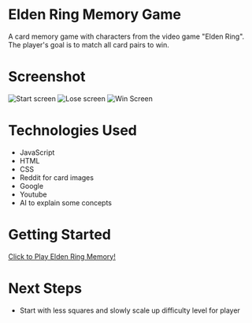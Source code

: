 # Elden Ring Memory Game
A card memory game with characters from the video game "Elden Ring".
The player's goal is to match all card pairs to win.

# Screenshot
<img src="https://i.imgur.com/u7S021w.png" alt="Start screen">
<img src="https://i.imgur.com/fSytXst.png" alt="Lose screen">
<img src="https://i.imgur.com/LyRgNhH.png" alt="Win Screen">

# Technologies Used

- JavaScript
- HTML
- CSS
- Reddit for card images
- Google
- Youtube
- AI to explain some concepts

# Getting Started

[Click to Play Elden Ring Memory!](https://xugknight.github.io/Concentration-Memory-Game/)

# Next Steps

- Start with less squares and slowly scale up difficulty level for player
